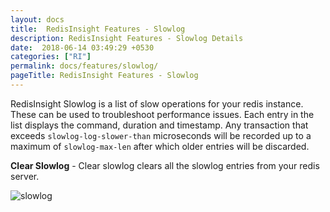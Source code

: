 ```yaml
---
layout: docs
title:  RedisInsight Features - Slowlog
description: RedisInsight Features - Slowlog Details
date:  2018-06-14 03:49:29 +0530
categories: ["RI"]
permalink: docs/features/slowlog/
pageTitle: RedisInsight Features - Slowlog
---
```

RedisInsight Slowlog is a list of slow operations for your redis instance. These can be used to troubleshoot performance issues. Each entry in the list displays the command, duration and timestamp. Any transaction that exceeds `slowlog-log-slower-than` microseconds will be recorded up to a maximum of `slowlog-max-len` after which older entries will be discarded.

**Clear Slowlog** - Clear slowlog clears all the slowlog entries from your redis server.

![slowlog](/images/ri/slowlog.png)
